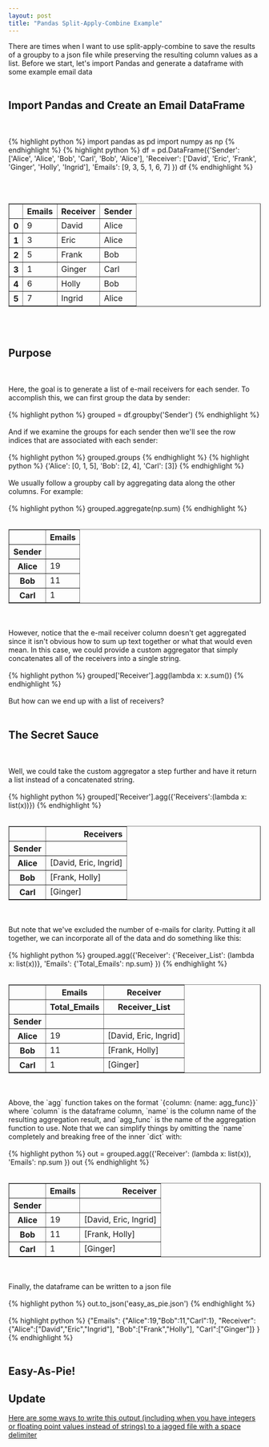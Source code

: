```yaml
---
layout: post
title: "Pandas Split-Apply-Combine Example"
--- 
```

There are times when I want to use split-apply-combine to save the results of a
groupby to a json file while preserving the resulting column values as a list.
Before we start, let's import Pandas and generate a dataframe with some example
email data 
<br><br>

## Import Pandas and Create an Email DataFrame 
<br><br>
{% highlight python %}
import pandas as pd
import numpy as np
{% endhighlight %}
{% highlight python %}
df = pd.DataFrame({'Sender': ['Alice', 'Alice', 'Bob', 'Carl', 'Bob', 'Alice'],
                   'Receiver': ['David', 'Eric', 'Frank', 'Ginger', 'Holly', 'Ingrid'],
                   'Emails': [9, 3, 5, 1, 6, 7]
                  })
df
{% endhighlight %}
<!--more-->
<br><br>
<div>
<table border="1" class="dataframe">
  <thead>
    <tr style="text-align: right;">
      <th></th>
      <th>Emails</th>
      <th>Receiver</th>
      <th>Sender</th>
    </tr>
  </thead>
  <tbody>
    <tr>
      <th>0</th>
      <td>9</td>
      <td>David</td>
      <td>Alice</td>
    </tr>
    <tr>
      <th>1</th>
      <td>3</td>
      <td>Eric</td>
      <td>Alice</td>
    </tr>
    <tr>
      <th>2</th>
      <td>5</td>
      <td>Frank</td>
      <td>Bob</td>
    </tr>
    <tr>
      <th>3</th>
      <td>1</td>
      <td>Ginger</td>
      <td>Carl</td>
    </tr>
    <tr>
      <th>4</th>
      <td>6</td>
      <td>Holly</td>
      <td>Bob</td>
    </tr>
    <tr>
      <th>5</th>
      <td>7</td>
      <td>Ingrid</td>
      <td>Alice</td>
    </tr>
  </tbody>
</table>
</div>
<br><br>
 
## Purpose
<br><br>
Here, the goal is to generate a list of e-mail receivers for each sender. To
accomplish this, we can first group the data by sender: 
<br><br>
{% highlight python %}
grouped = df.groupby('Sender')
{% endhighlight %}
<br><br>
And if we examine the groups for each sender then we'll see the row indices that
are associated with each sender: 
<br><br>
{% highlight python %}
grouped.groups
{% endhighlight %}
{% highlight python %}
{'Alice': [0, 1, 5], 'Bob': [2, 4], 'Carl': [3]}
{% endhighlight %}
<br><br>
We usually follow a groupby call by aggregating data along the other columns.
For example: 
<br><br>
{% highlight python %}
grouped.aggregate(np.sum)
{% endhighlight %}
<br><br>
<div>
<table border="1" class="dataframe">
  <thead>
    <tr style="text-align: right;">
      <th></th>
      <th>Emails</th>
    </tr>
    <tr>
      <th>Sender</th>
      <th></th>
    </tr>
  </thead>
  <tbody>
    <tr>
      <th>Alice</th>
      <td>19</td>
    </tr>
    <tr>
      <th>Bob</th>
      <td>11</td>
    </tr>
    <tr>
      <th>Carl</th>
      <td>1</td>
    </tr>
  </tbody>
</table>
</div>
<br><br> 
However, notice that the e-mail receiver column doesn't get aggregated since it
isn't obvious how to sum up text together or what that would even mean. In this
case, we could provide a custom aggregator that simply concatenates all of the
receivers into a single string. 
<br><br>
{% highlight python %}
grouped['Receiver'].agg(lambda x: x.sum())
{% endhighlight %}
<br><br> 
But how can we end up with a list of receivers? 
<br><br>

## The Secret Sauce 
<br><br> 
Well, we could take the custom aggregator a step further and have it return a
list instead of a concatenated string. 
<br><br>
{% highlight python %}
grouped['Receiver'].agg({'Receivers':(lambda x: list(x))})
{% endhighlight %}
<br><br>
<div>
<table border="1" class="dataframe">
  <thead>
    <tr style="text-align: right;">
      <th></th>
      <th>Receivers</th>
    </tr>
    <tr>
      <th>Sender</th>
      <th></th>
    </tr>
  </thead>
  <tbody>
    <tr>
      <th>Alice</th>
      <td>[David, Eric, Ingrid]</td>
    </tr>
    <tr>
      <th>Bob</th>
      <td>[Frank, Holly]</td>
    </tr>
    <tr>
      <th>Carl</th>
      <td>[Ginger]</td>
    </tr>
  </tbody>
</table>
</div>
<br><br>
But note that we've excluded the number of e-mails for clarity. Putting it all
together, we can incorporate all of the data and do something like this: 
<br><br>
{% highlight python %}
grouped.agg({'Receiver': {'Receiver_List': (lambda x: list(x))},
             'Emails': {'Total_Emails': np.sum}
            })
{% endhighlight %}
<br><br>
<div>
<table border="1" class="dataframe">
  <thead>
    <tr>
      <th></th>
      <th>Emails</th>
      <th>Receiver</th>
    </tr>
    <tr>
      <th></th>
      <th>Total_Emails</th>
      <th>Receiver_List</th>
    </tr>
    <tr>
      <th>Sender</th>
      <th></th>
      <th></th>
    </tr>
  </thead>
  <tbody>
    <tr>
      <th>Alice</th>
      <td>19</td>
      <td>[David, Eric, Ingrid]</td>
    </tr>
    <tr>
      <th>Bob</th>
      <td>11</td>
      <td>[Frank, Holly]</td>
    </tr>
    <tr>
      <th>Carl</th>
      <td>1</td>
      <td>[Ginger]</td>
    </tr>
  </tbody>
</table>
</div>
<br><br>
Above, the `agg` function takes on the format `{column: {name: agg_func}}` where
`column` is the dataframe column, `name` is the column name of the resulting
aggregation result, and `agg_func` is the name of the aggregation function to
use. Note that we can simplify things by omitting the `name` completely and
breaking free of the inner `dict` with: 
<br><br>
{% highlight python %}
out = grouped.agg({'Receiver': (lambda x: list(x)),
                   'Emails': np.sum
                  })
out
{% endhighlight %}
<br><br>
<div>
<table border="1" class="dataframe">
  <thead>
    <tr style="text-align: right;">
      <th></th>
      <th>Emails</th>
      <th>Receiver</th>
    </tr>
    <tr>
      <th>Sender</th>
      <th></th>
      <th></th>
    </tr>
  </thead>
  <tbody>
    <tr>
      <th>Alice</th>
      <td>19</td>
      <td>[David, Eric, Ingrid]</td>
    </tr>
    <tr>
      <th>Bob</th>
      <td>11</td>
      <td>[Frank, Holly]</td>
    </tr>
    <tr>
      <th>Carl</th>
      <td>1</td>
      <td>[Ginger]</td>
    </tr>
  </tbody>
</table>
</div>
<br><br>
Finally, the dataframe can be written to a json file 
<br><br>
{% highlight python %}
out.to_json('easy_as_pie.json')
{% endhighlight %}
<br><br>
{% highlight python %}
{"Emails": {"Alice":19,"Bob":11,"Carl":1},
 "Receiver": {"Alice":["David","Eric","Ingrid"],
              "Bob":["Frank","Holly"],
              "Carl":["Ginger"]}
}
{% endhighlight %}
<br><br>

## Easy-As-Pie!

## Update

<a href='https://stackoverflow.com/questions/58270692/write-pandas-dataframe-with-list-in-column-to-a-file'>Here are some ways to write this output (including when you have integers or floating point values instead of strings) to a jagged file with a space delimiter</a>

